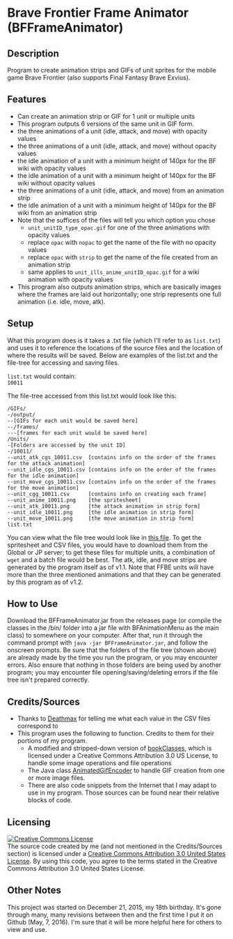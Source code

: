 # Brave Frontier Frame Animator (BFFrameAnimator)

## Description
Program to create animation strips and GIFs of unit sprites for the mobile game Brave Frontier (also supports Final Fantasy Brave Exvius).

## Features
* Can create an animation strip or GIF for 1 unit or multiple units
* This program outputs 6 versions of the same unit in GIF form.
 * the three animations of a unit (idle, attack, and move) with opacity values
 * the three animations of a unit (idle, attack, and move) without opacity values
 * the idle animation of a unit with a minimum height of 140px for the BF wiki with opacity values
 * the idle animation of a unit with a minimum height of 140px for the BF wiki without opacity values
 * the three animations of a unit (idle, attack, and move) from an animation strip
 * the idle animation of a unit with a minimum height of 140px for the BF wiki from an animation strip
 * Note that the suffices of the files will tell you which option you chose
    * `unit_unitID_type_opac.gif` for one of the three animations with opacity values
     * replace `opac` with `nopac` to get the name of the file with no opacity values
     * replace `opac` with `strip` to get the name of the file created from an animation strip
    * same applies to `unit_ills_anime_unitID_opac.gif` for a wiki animation with opacity values
* This program also outputs animation strips, which are basically images where the frames are laid out horizontally; one strip represents one full animation (i.e. idle, move, atk).

## Setup
What this program does is it takes a .txt file (which I'll refer to as `list.txt`) and uses it to reference the locations of the source files and the location of where the results will be saved. Below are examples of the list.txt and the file-tree for accessing and saving files.

`list.txt` would contain:  
`10011`

The file-tree accessed from this list.txt would look like this:
```
/GIFs/
-/output/
--[GIFs for each unit would be saved here]
--/frames/
---[frames for each unit would be saved here]
/Units/
-[Folders are accessed by the unit ID]
-/10011/
--unit_atk_cgs_10011.csv  [contains info on the order of the frames for the attack animation]
--unit_idle_cgs_10011.csv [contains info on the order of the frames for the idle animation]
--unit_move_cgs_10011.csv [contains info on the order of the frames for the move animation]
--unit_cgg_10011.csv      [contains info on creating each frame]
--unit_anime_10011.png    [the spritesheet]
--unit_atk_10011.png      [the attack animation in strip form]
--unit_idle_10011.png     [the idle animation in strip form]
--unit_move_10011.png     [the move animation in strip form]
list.txt
```
You can view what the file tree would look like in [this file](https://www.dropbox.com/s/ov16bzl62xdtgio/example.zip?dl=0 "example.zip").
To get the spritesheet and CSV files, you would have to download them from the Global or JP server; to get these files for multiple units, a combination of `wget` and a batch file would be best. The atk, idle, and move strips are generated by the program itself as of v1.1. Note that FFBE units will have more than the three mentioned animations and that they can be generated by this program as of v1.2.

## How to Use
Download the BFFrameAnimator.jar from the releases page (or compile the classes in the /bin/ folder into a jar file with BFAnimationMenu as the main class) to somewhere on your computer. After that, run it through the command prompt with `java -jar BFFrameAnimator.jar`, and follow the onscreen prompts. Be sure that the folders of the file tree (shown above) are already made by the time you run the program, or you may encounter errors. Also ensure that nothing in those folders are being used by another program; you may encounter file opening/saving/deleting errors if the file tree isn't prepared correctly.

## Credits/Sources
* Thanks to [Deathmax](https://github.com/Deathmax/) for telling me what each value in the CSV files correspond to
* This program uses the following to function. Credits to them for their portions of my program.
  * A modified and stripped-down version of [bookClasses](http://home.cc.gatech.edu/TeaParty/47), which is licensed under a Creative Commons Attribution 3.0 US License, to handle some image operations and file operations
  * The Java class [AnimatedGifEncoder](http://www.java2s.com/Code/Java/2D-Graphics-GUI/AnimatedGifEncoder.htm) to handle GIF creation from one or more image files.
  * There are also code snippets from the Internet that I may adapt to use in my program. Those sources can be found near their relative blocks of code.

## Licensing

<a rel="license" href="http://creativecommons.org/licenses/by/3.0/us/"><img alt="Creative Commons License" style="border-width:0" src="https://i.creativecommons.org/l/by/3.0/us/88x31.png" /></a><br />The source code created by me (and not mentioned in the Credits/Sources section) is licensed under a <a rel="license" href="http://creativecommons.org/licenses/by/3.0/us/">Creative Commons Attribution 3.0 United States License</a>. By using this code, you agree to the terms stated in the Creative Commons Attribution 3.0 United States License.

## Other Notes
This project was started on December 21, 2015, my 18th birthday. It's gone through many, many revisions between then and the first time I put it on Github (May, 7, 2016). I'm sure that it will be more helpful here for others to view and use.

